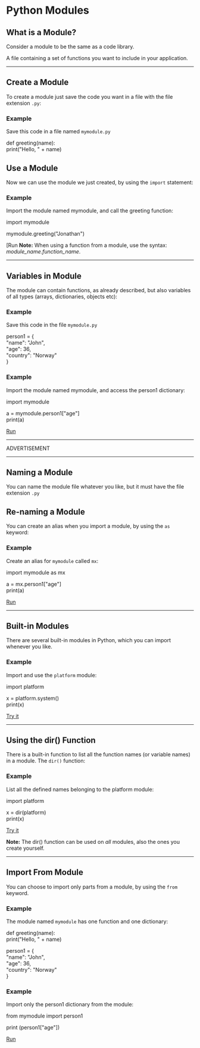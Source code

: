 # Python  Modules


## What is a Module?

Consider a module to be the same as a code library.

A file containing a set of functions you want to include in your application.

----------

## Create a Module

To create a module just save the code you want in a file with the file extension  `.py`:

### Example

Save this code in a file named  `mymodule.py`

def  greeting(name):  
print("Hello, "  + name)

## Use a Module

Now we can use the module we just created, by using the  `import`  statement:

### Example

Import the module named mymodule, and call the greeting function:

import  mymodule  
  
mymodule.greeting("Jonathan")

[Run 
**Note:**  When using a function from a module, use the syntax:  _module_name.function_name_.

----------

## Variables in Module

The module can contain functions, as already described, but also variables of all types (arrays, dictionaries, objects etc):

### Example

Save this code in the file  `mymodule.py`

person1 = {  
"name":  "John",  
"age":  36,  
"country":  "Norway"  
}

### Example

Import the module named mymodule, and access the person1 dictionary:

import  mymodule  
  
a = mymodule.person1["age"]  
print(a)

[Run ](https://www.w3schools.com/python/showpython.asp?filename=demo_module2)

----------

ADVERTISEMENT

----------

## Naming a Module

You can name the module file whatever you like, but it must have the file extension  `.py`

## Re-naming a Module

You can create an alias when you import a module, by using the  `as`  keyword:

### Example

Create an alias for  `mymodule`  called  `mx`:

import  mymodule  as  mx  
  
a = mx.person1["age"]  
print(a)

[Run ](https://www.w3schools.com/python/showpython.asp?filename=demo_module3)

----------

## Built-in Modules

There are several built-in modules in Python, which you can import whenever you like.

### Example

Import and use the  `platform`  module:

import  platform  
  
x = platform.system()  
print(x)

[Try it ](https://www.w3schools.com/python/trypython.asp?filename=demo_module4)

----------

## Using the dir() Function

There is a built-in function to list all the function names (or variable names) in a module. The  `dir()`  function:

### Example

List all the defined names belonging to the platform module:

import  platform  
  
x =  dir(platform)  
print(x)

[Try it ](https://www.w3schools.com/python/trypython.asp?filename=demo_module5)

**Note:**  The dir() function can be used on  _all_  modules, also the ones you create yourself.

----------

## Import From Module

You can choose to import only parts from a module, by using the  `from`  keyword.

### Example

The module named  `mymodule`  has one function and one dictionary:

def  greeting(name):  
print("Hello, "  + name)  
  
person1  = {  
"name":  "John",  
"age":  36,  
"country":  "Norway"  
}  

### Example

Import only the person1 dictionary from the module:

from  mymodule  import  person1  
  
print  (person1["age"])  

[Run ](https://www.w3schools.com/python/showpython.asp?filename=demo_module6)

